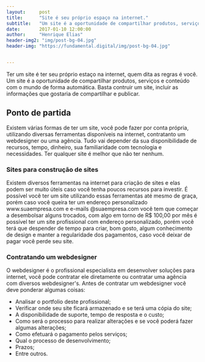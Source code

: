 ```yaml
---
layout:     post
title:      "Site é seu próprio espaço na internet."
subtitle:   "Um site é a oportunidade de compartilhar produtos, serviços e conteúdo com o mundo."
date:       2017-01-10 12:00:00
author:     "Henrique Elias"
header-img2: "img/post-bg-04.jpg"
header-img: "https://fundamental.digital/img/post-bg-04.jpg"


---
```


<p>Ter um site é ter seu próprio estaço na internet, quem dita as regras é você. Um site é a oportunidade de compartilhar produtos, serviços e conteúdo com o mundo de forma automática. Basta contruir um site, incluir as informações que gostaria de compartilhar e publicar.</p>

<h2 class="section-heading">Ponto de partida</h2>

<p>Existem várias formas de ter um site, você pode fazer por conta própria, utilizando diversas ferramentas disponíveis na internet, contratanto um webdesigner ou uma agência. Tudo vai depender da sua disponibilidade de recursos, tempo, dinheiro, sua familiaridade com tecnologia e necessidades. Ter qualquer site é melhor que não ter nenhum.</p>

<h3 class="section-heading">Sites para construção de sites</h3>

<p>Existem diversos ferramentas na internet para criação de sites e elas podem ser muito úteis caso você tenha poucos recursos para investir. É possível você ter um site utilizando essas ferramentas até mesmo de graça, porém caso você queira ter um endereço personalizado www.suaempresa.com e e-mails @suaempresa.com você tem que começar a desembolsar alguns trocados, com algo em torno de R$ 100,00 por mês é possível ter um site profissional com endereço personalizado, porém você terá que despender de tempo para criar, bom gosto, algum conhecimento de design e manter a regularidade dos pagamentos, caso você deixar de pagar você perde seu site.</p>

<h3 class="section-heading">Contratando um webdesigner</h3>

<p>O webdesigner é o profissional especialista em desenvolver soluções para internet, você pode contratar ele diretamente ou contratar uma agência com diversos webdesigner's. Antes de contratar um webdesigner você deve ponderar algumas coisas:</p>

- Analisar o portfolio deste profissional;
- Verificar onde seu site ficará armazenado e se terá uma cópia do site;
- A disponibilidade de suporte, tempo de resposta e o custo;
- Como será o processo para realizar alterações e se você poderá fazer algumas alterações;
- Como efetuará o pagamento pelos serviços;
- Qual o processo de desenvolvimento;
- Prazos;
- Entre outros.
